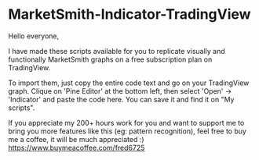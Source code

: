 # MarketSmith-Indicator-TradingView
Hello everyone,

I have made these scripts available for you to replicate visually and functionally MarketSmith graphs on a free subscription plan on TradingView.

To import them, just copy the entire code text and go on your TradingView graph.
Clique on 'Pine Editor' at the bottom left, then select 'Open' -> 'Indicator' and paste the code here. You can save it and find it on "My scripts".

If you appreciate my 200+ hours work for you and want to support me to bring you more features like this (eg: pattern recognition), feel free to buy me a coffee, it will be much appreciated :)
https://www.buymeacoffee.com/fred6725
